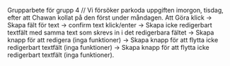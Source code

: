 Grupparbete för grupp 4
// Vi försöker parkoda uppgiften imorgon, tisdag, efter att Chawan kollat på den först under måndagen. 
Att Göra klick -> Skapa fält för text -> confirm text klick/enter -> Skapa icke redigerbart textfält med samma text som skrevs in i det redigerbara fältet
							    	  -> Skapa knapp för att redigera (inga funktioner)
								      -> Skapa knapp för att flytta icke redigerbart textfält (inga funktioner)
								      -> Skapa knapp för att flytta icke redigerbart textfält (inga funktioner).